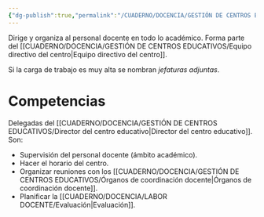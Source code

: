 ```yaml
---
{"dg-publish":true,"permalink":"/CUADERNO/DOCENCIA/GESTIÓN DE CENTROS EDUCATIVOS/Jefe de estudios/"}
---
```


Dirige y organiza al personal docente en todo lo académico. Forma parte del [[CUADERNO/DOCENCIA/GESTIÓN DE CENTROS EDUCATIVOS/Equipo directivo del centro\|Equipo directivo del centro]].

Si la carga de trabajo es muy alta se nombran *jefaturas adjuntas*.

# Competencias
Delegadas del [[CUADERNO/DOCENCIA/GESTIÓN DE CENTROS EDUCATIVOS/Director del centro educativo\|Director del centro educativo]]. Son:
- Supervisión del personal docente (ámbito académico).
- Hacer el horario del centro.
- Organizar reuniones con los [[CUADERNO/DOCENCIA/GESTIÓN DE CENTROS EDUCATIVOS/Órganos de coordinación docente\|Órganos de coordinación docente]].
- Planificar la [[CUADERNO/DOCENCIA/LABOR DOCENTE/Evaluación\|Evaluación]].
